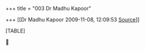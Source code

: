 +++
title = "003 Dr Madhu Kapoor"

+++
[[Dr Madhu Kapoor	2009-11-08, 12:09:53 [Source](https://groups.google.com/g/bvparishat/c/kPR4DFrrSdM)]]



[TABLE]



